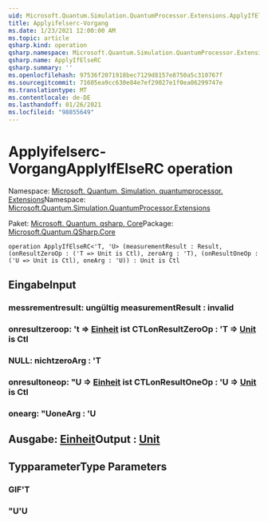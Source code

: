 ```yaml
---
uid: Microsoft.Quantum.Simulation.QuantumProcessor.Extensions.ApplyIfElseRC
title: Applyifelserc-Vorgang
ms.date: 1/23/2021 12:00:00 AM
ms.topic: article
qsharp.kind: operation
qsharp.namespace: Microsoft.Quantum.Simulation.QuantumProcessor.Extensions
qsharp.name: ApplyIfElseRC
qsharp.summary: ''
ms.openlocfilehash: 97536f2071918bec7129d8157e8750a5c310767f
ms.sourcegitcommit: 71605ea9cc630e84e7ef29027e1f0ea06299747e
ms.translationtype: MT
ms.contentlocale: de-DE
ms.lasthandoff: 01/26/2021
ms.locfileid: "98855649"
---
```

# <a name="applyifelserc-operation"></a><span data-ttu-id="ac4b2-102">Applyifelserc-Vorgang</span><span class="sxs-lookup"><span data-stu-id="ac4b2-102">ApplyIfElseRC operation</span></span>

<span data-ttu-id="ac4b2-103">Namespace: [Microsoft. Quantum. Simulation. quantumprocessor. Extensions](xref:Microsoft.Quantum.Simulation.QuantumProcessor.Extensions)</span><span class="sxs-lookup"><span data-stu-id="ac4b2-103">Namespace: [Microsoft.Quantum.Simulation.QuantumProcessor.Extensions](xref:Microsoft.Quantum.Simulation.QuantumProcessor.Extensions)</span></span>

<span data-ttu-id="ac4b2-104">Paket: [Microsoft. Quantum. qsharp. Core](https://nuget.org/packages/Microsoft.Quantum.QSharp.Core)</span><span class="sxs-lookup"><span data-stu-id="ac4b2-104">Package: [Microsoft.Quantum.QSharp.Core](https://nuget.org/packages/Microsoft.Quantum.QSharp.Core)</span></span>




```qsharp
operation ApplyIfElseRC<'T, 'U> (measurementResult : Result, (onResultZeroOp : ('T => Unit is Ctl), zeroArg : 'T), (onResultOneOp : ('U => Unit is Ctl), oneArg : 'U)) : Unit is Ctl
```


## <a name="input"></a><span data-ttu-id="ac4b2-105">Eingabe</span><span class="sxs-lookup"><span data-stu-id="ac4b2-105">Input</span></span>

### <a name="measurementresult--__invalidresult__"></a><span data-ttu-id="ac4b2-106">messrementresult: __ungültig <Result>__</span><span class="sxs-lookup"><span data-stu-id="ac4b2-106">measurementResult : __invalid<Result>__</span></span>




### <a name="onresultzeroop--t--unit--is-ctl"></a><span data-ttu-id="ac4b2-107">onresultzeroop: 't => [Einheit](xref:microsoft.quantum.lang-ref.unit)  ist CTL</span><span class="sxs-lookup"><span data-stu-id="ac4b2-107">onResultZeroOp : 'T => [Unit](xref:microsoft.quantum.lang-ref.unit)  is Ctl</span></span>




### <a name="zeroarg--t"></a><span data-ttu-id="ac4b2-108">NULL: nicht</span><span class="sxs-lookup"><span data-stu-id="ac4b2-108">zeroArg : 'T</span></span>




### <a name="onresultoneop--u--unit--is-ctl"></a><span data-ttu-id="ac4b2-109">onresultoneop: "U => [Einheit](xref:microsoft.quantum.lang-ref.unit)  ist CTL</span><span class="sxs-lookup"><span data-stu-id="ac4b2-109">onResultOneOp : 'U => [Unit](xref:microsoft.quantum.lang-ref.unit)  is Ctl</span></span>




### <a name="onearg--u"></a><span data-ttu-id="ac4b2-110">onearg: "U</span><span class="sxs-lookup"><span data-stu-id="ac4b2-110">oneArg : 'U</span></span>





## <a name="output--unit"></a><span data-ttu-id="ac4b2-111">Ausgabe: [Einheit](xref:microsoft.quantum.lang-ref.unit)</span><span class="sxs-lookup"><span data-stu-id="ac4b2-111">Output : [Unit](xref:microsoft.quantum.lang-ref.unit)</span></span>



## <a name="type-parameters"></a><span data-ttu-id="ac4b2-112">Typparameter</span><span class="sxs-lookup"><span data-stu-id="ac4b2-112">Type Parameters</span></span>

### <a name="t"></a><span data-ttu-id="ac4b2-113">GIF</span><span class="sxs-lookup"><span data-stu-id="ac4b2-113">'T</span></span>


### <a name="u"></a><span data-ttu-id="ac4b2-114">"U</span><span class="sxs-lookup"><span data-stu-id="ac4b2-114">'U</span></span>

